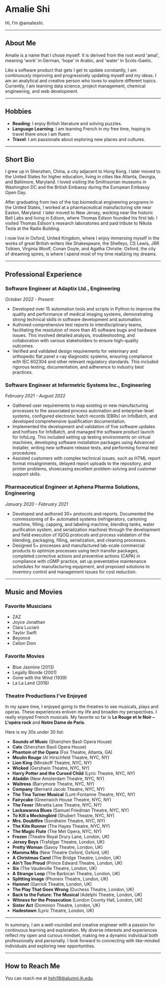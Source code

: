 # Amalie Shi

Hi, I’m @amalieshi. 

---

## About Me

Amalie is a name that I chose myself. It is derived from the root word 'amal', meaning 'work' in German, 'hope' in Arabic, and 'water' in Scots-Gaelic.

Like a software product that gets I get to update constantly, I am continuously improving and progressively updating myself and my ideas. I am an analytical and creative person who loves to explore different topics. Currently, I am learning data science, project management, chemical engineering, and web development.

---

## Hobbies

- **Reading**: I enjoy British literature and solving puzzles.
- **Language Learning**: I am learning French in my free time, hoping to travel there once I am fluent.
- **Travel**: I am passionate about exploring new places and cultures.

---

## Short Bio

I grew up in Shenzhen, China, a city adjacent to Hong Kong. I later moved to the United States for higher education, living in cities like Atlanta, Georgia, and Baltimore, Maryland. I loved visiting the Smithsonian museums in Washington DC and the British Embassy during the European Embassy Open Day.

After graduating from two of the top biomedical engineering programs in the United States, I worked at a pharmaceutical manufacturing site near Easton, Maryland. I later moved to New Jersey, working near the historic Bell Labs and living in Edison, where Thomas Edison founded his first lab. I visited Thomas Edison's research laboratories and paid tribute to Nikola Tesla at the Radio Building.

I now live in Oxford, United Kingdom, where I enjoy immersing myself in the works of great British writers like Shakespeare, the Shelleys, CS Lewis, JRR Tolkien, Virginia Woolf, Conan Doyle, and Agatha Christie. Oxford, the city of dreaming spires, is where I spend most of my time realizing my dreams.

---

## Professional Experience

### Software Engineer at Adaptix Ltd., Engineering
*October 2022 - Present*

- Developed over 15 automation tools and scripts in Python to improve the quality and performance of medical imaging systems, demonstrating strong technical skills in software development and automation.
- Authored comprehensive test reports to interdisciplinary teams, facilitating the resolution of more than 45 software bugs and hardware issues. This involved detailed analysis, troubleshooting, and collaboration with various stakeholders to ensure high-quality outcomes.
- Verified and validated design requirements for veterinary and orthopedic flat panel x-ray diagnostic systems, ensuring compliance with IEC 602304 and other relevant regulatory standards. This included rigorous testing, documentation, and adherence to industry best practices.

### Software Engineer at Informetric Systems Inc., Engineering
*February 2021 - August 2022*

- Gathered user requirements to map existing or new manufacturing processes to the associated process automation and enterprise-level systems, configured electronic batch records (EBRs) on InfoBatch, and developed comprehensive qualification documentation.
- Implemented the development and validation of five software updates and hotfixes for InfoBatch, and managed the software product launch for InfoLog. This included setting up testing environments on virtual machines, developing software installation packages using Advanced Installer, writing new software release tests, and performing formal test procedures.
- Assisted customers with complex technical issues, such as HTML report format misalignments, delayed report uploads to the repository, and printer problems, showcasing excellent problem-solving and customer support skills.

### Pharmaceutical Engineer at Aphena Pharma Solutions, Engineering
*January 2020 - February 2021*

- Developed and authored 30+ protocols and reports. Documented the commissioning of 8+ automated systems (refrigerators, cartoning machine, filling, capping, and labeling machine, blending tanks, water purification system, and serialization machine) through the development and field execution of IQOQ protocols and process validation of the blending, packaging, filling, serialization, and cleaning processes.
- Designed 5+ processes and manufactured lab-scale commercial products to optimize processes using tech transfer packages, completed corrective actions and preventive actions (CAPA) in compliance with cGMP practice, set up preventative maintenance schedules for manufacturing equipment, and proposed solutions to inventory control and management issues for cost reduction.

---

## Music and Movies

### Favorite Musicians
- ZAZ
- Joyce Jonathan
- Clara Luciani
- Taylor Swift
- Beyoncé
- Celion Dion

### Favorite Movies
- Blue Jasmine (2013)
- Legally Blonde (2001)
- Gone with the Wind (1939)
- La La Land (2016)

### Theatre Productions I've Enjoyed
In my spare time, I enjoyed going to the theatres to see musicals, plays and operas. These experiences enliven my life and broaden my perspectives. I really enjoyed French musicals. My favorite so far is **Le Rouge et le Noir – L'opéra rock** and **Notre Dame de Paris**. 

Here is my 30s under 30 list:
- **Sounds of Music** (Shenzhen Baoli Opera House)
- **Cats** (Shenzhen Baoli Opera House)
- **Phantom of the Opera** (Fox Theatre, Atlanta, GA)
- **Moulin Rouge** (Al Hirschfeld Theatre, NYC, NY)
- **Lion King** (Minskoff Theatre, NYC, NY)
- **Wicked** (Gershwin Theatre, NYC, NY)
- **Harry Potter and the Cursed Child** (Lyric Theatre, NYC, NY)
- **Aladdin** (New Amsterdam Theatre, NYC, NY)
- **Waitress** (Barrymore Theatre, NYC, NY)
- **Company** (Bernard Jacob Theatre, NYC, NY)
- **The Tina Turner Musical** (Lunt-Fontanne Theatre, NYC, NY)
- **Fairycake** (Greenwich House Theatre, NYC, NY)
- **The Fever** (Minetta Lane Theatre, NYC, NY)
- **Lackawanna Blues** (Samuel Friedman Theatre, NYC, NY)
- **To Kill a Mockingbird** (Shubert Theatre, NYC, NY)
- **Mrs. Doubtfire** (Sondheim Theatre, NYC, NY)
- **The Kite Runner** (The Hayes Theatre, NYC, NY)
- **The Magic Flute** (The Met Opera, NYC, NY)
- **Frozen** (Theatre Royal Drury Lane, London, UK)
- **Jersey Boys** (Trafalgar Theatre, London, UK)
- **Pretty Woman** (Savoy Theatre, London, UK)
- **Mamma Mia** (New Theatre Oxford, Oxford, UK)
- **A Christmas Carol** (The Bridge Theatre, London, UK)
- **Ain't Too Proud** (Prince Edward Theatre, London, UK)
- **Six** (The Vaudeville Theatre, London, UK)
- **A Strange Loop** (The Barbican Theatre, London, UK)
- **Splitting Image** (Phoneix Theatre, London, UK)
- **Hamnet** (Garrick Theatre, London, UK)
- **The Play That Goes Wrong** (Duchess Theatre, London, UK)
- **Back to the Future: The Musical** (Adelphi Theatre, London, UK)
- **Witness for the Prosecution** (London County Hall, London, UK)
- **Sister Act** (Dominion Theatre, London, UK)
- **Hadestown** (Lyric Theatre, London, UK)

---

In summary, I am a well-rounded and creative engineer with a passion for continuous learning and exploration. My diverse interests and experiences reflect my open and curious mindset, making me a dynamic individual both professionally and personally. I look forward to connecting with like-minded individuals and exploring new opportunities.

---

## How to Reach Me

You can reach me at [hshi16@alumni.jh.edu](mailto:hshi16@alumni.jh.edu).
